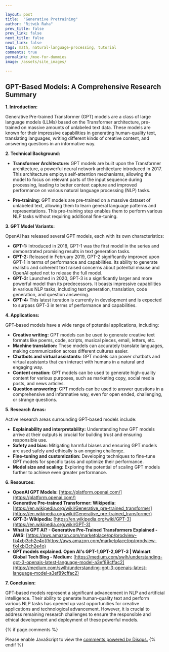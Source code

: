 ```yaml
---

layout: post
title:  "Generative Pretraining"
author: "Ritwik Raha"
prev_title: false
prev_link: false
next_title: false
next_link: false
tags: math, natural-language-processing, tutorial
comments: true
permalink: /moe-for-dummies
image: /assets/site_images/

---
```


## GPT-Based Models: A Comprehensive Research Summary

**1. Introduction:**

Generative Pre-trained Transformer (GPT) models are a class of large language models (LLMs) based on the Transformer architecture, pre-trained on massive amounts of unlabeled text data. These models are known for their impressive capabilities in generating human-quality text, translating languages, writing different kinds of creative content, and answering questions in an informative way.

**2. Technical Background:**

* **Transformer Architecture:** GPT models are built upon the Transformer architecture, a powerful neural network architecture introduced in 2017. This architecture employs self-attention mechanisms, allowing the model to focus on relevant parts of the input sequence during processing, leading to better context capture and improved performance on various natural language processing (NLP) tasks.

* **Pre-training:** GPT models are pre-trained on a massive dataset of unlabeled text, allowing them to learn general language patterns and representations. This pre-training step enables them to perform various NLP tasks without requiring additional fine-tuning.

**3. GPT Model Variants:**

OpenAI has released several GPT models, each with its own characteristics:

* **GPT-1:** Introduced in 2018, GPT-1 was the first model in the series and demonstrated promising results in text generation tasks.
* **GPT-2:** Released in February 2019, GPT-2 significantly improved upon GPT-1 in terms of performance and capabilities. Its ability to generate realistic and coherent text raised concerns about potential misuse and OpenAI opted not to release the full model.
* **GPT-3:** Launched in 2020, GPT-3 is a significantly larger and more powerful model than its predecessors. It boasts impressive capabilities in various NLP tasks, including text generation, translation, code generation, and question answering.
* **GPT-4:** This latest iteration is currently in development and is expected to surpass GPT-3 in terms of performance and capabilities.

**4. Applications:**

GPT-based models have a wide range of potential applications, including:

* **Creative writing:** GPT models can be used to generate creative text formats like poems, code, scripts, musical pieces, email, letters, etc.
* **Machine translation:** These models can accurately translate languages, making communication across different cultures easier.
* **Chatbots and virtual assistants:** GPT models can power chatbots and virtual assistants that can interact with humans in a natural and engaging way.
* **Content creation:** GPT models can be used to generate high-quality content for various purposes, such as marketing copy, social media posts, and news articles.
* **Question answering:** GPT models can be used to answer questions in a comprehensive and informative way, even for open ended, challenging, or strange questions.

**5. Research Areas:**

Active research areas surrounding GPT-based models include:

* **Explainability and interpretability:** Understanding how GPT models arrive at their outputs is crucial for building trust and ensuring responsible use.
* **Safety and bias:** Mitigating harmful biases and ensuring GPT models are used safely and ethically is an ongoing challenge.
* **Fine-tuning and customization:** Developing techniques to fine-tune GPT models for specific tasks and optimize their performance.
* **Model size and scaling:** Exploring the potential of scaling GPT models further to achieve even greater performance.

**6. Resources:**

* **OpenAI GPT Models:** [https://platform.openai.com/](https://platform.openai.com/)
* **Generative Pre-trained Transformer: Wikipedia:** [https://en.wikipedia.org/wiki/Generative_pre-trained_transformer](https://en.wikipedia.org/wiki/Generative_pre-trained_transformer)
* **GPT-3: Wikipedia:** [https://en.wikipedia.org/wiki/GPT-3](https://en.wikipedia.org/wiki/GPT-3)
* **What is GPT AI? - Generative Pre-Trained Transformers Explained - AWS:** [https://aws.amazon.com/marketplace/pp/prodview-fk4xbj3ch2e4o](https://aws.amazon.com/marketplace/pp/prodview-fk4xbj3ch2e4o)
* **GPT models explained. Open AI's GPT-1,GPT-2,GPT-3 | Walmart Global Tech Blog - Medium:** [https://medium.com/swlh/understanding-gpt-3-openais-latest-language-model-a3ef89cffac2](https://medium.com/swlh/understanding-gpt-3-openais-latest-language-model-a3ef89cffac2)

**7. Conclusion:**

GPT-based models represent a significant advancement in NLP and artificial intelligence. Their ability to generate human-quality text and perform various NLP tasks has opened up vast opportunities for creative applications and technological advancement. However, it is crucial to address remaining research challenges to ensure the responsible and ethical development and deployment of these powerful models.


{% if page.comments %}
<div id="disqus_thread"></div>
<script>
    /**
    *  RECOMMENDED CONFIGURATION VARIABLES: EDIT AND UNCOMMENT THE SECTION BELOW TO INSERT DYNAMIC VALUES FROM YOUR PLATFORM OR CMS.
    *  LEARN WHY DEFINING THESE VARIABLES IS IMPORTANT: https://disqus.com/admin/universalcode/#configuration-variables    */
    var disqus_config = function () {
    this.page.url = 'https://ritwikraha.github.io{{ page.url }}';  // Replace PAGE_URL with your page's canonical URL variable
    this.page.identifier = 'https://'+'{{ page.id }}'; // Replace PAGE_IDENTIFIER with your page's unique identifier variable
    };
  
    (function() { // DON'T EDIT BELOW THIS LINE
    var d = document, s = d.createElement('script');
    s.src = 'https://ritwikraha-github-io.disqus.com/embed.js';
    s.setAttribute('data-timestamp', +new Date());
    (d.head || d.body).appendChild(s);
    })();
</script>
<noscript>Please enable JavaScript to view the <a href="https://disqus.com/?ref_noscript">comments powered by Disqus.</a></noscript>
{% endif %}
